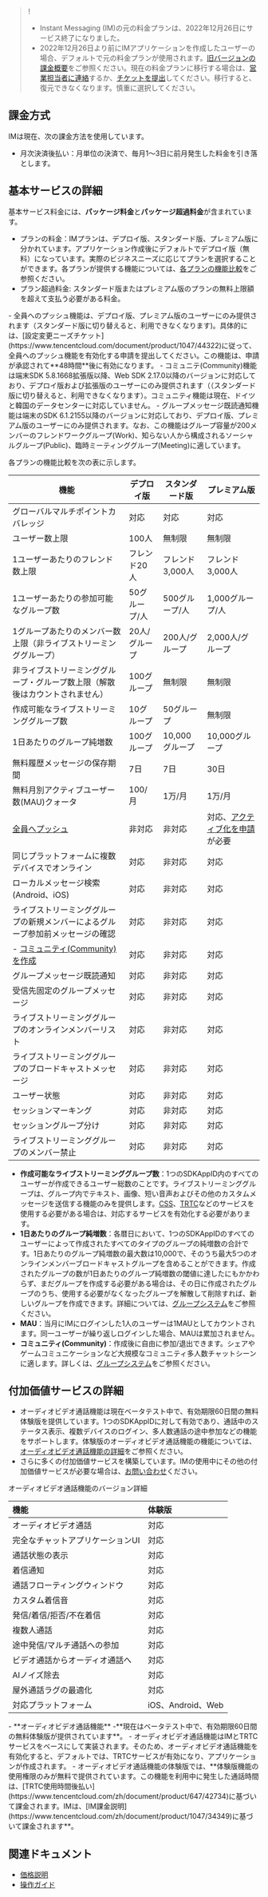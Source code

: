 > !
>- Instant Messaging (IM)の元の料金プランは、2022年12月26日にサービス終了になりました。
>- 2022年12月26日より前にIMアプリケーションを作成したユーザーの場合、デフォルトで元の料金プランが使用されます。[旧バージョンの課金概要](https://www.tencentcloud.com/document/product/1047/52474)をご参照ください。現在の料金プランに移行する場合は、[営業担当者に連絡](https://www.tencentcloud.com/contact-us)するか、[チケットを提出](https://console.tencentcloud.com/workorder)してください。移行すると、復元できなくなります。慎重に選択してください。

## 課金方式
IMは現在、次の課金方法を使用しています。
- 月次決済後払い：月単位の決済で、毎月1～3日に前月発生した料金を引き落とします。


## 基本サービスの詳細
基本サービス料金には、**パッケージ料金**と**パッケージ超過料金**が含まれています。
- プランの料金：IMプランは、デプロイ版、スタンダード版、プレミアム版に分かれています。アプリケーション作成後にデフォルトでデプロイ版（無料）になっています。実際のビジネスニーズに応じてプランを選択することができます。各プランが提供する機能については、[各プランの機能比較](#tc)をご参照ください。
- プラン超過料金: スタンダード版またはプレミアム版のプランの無料上限額を超えて支払う必要がある料金。


<dx-alert infotype="explain" title="说明：">
- 全員へのプッシュ機能は、デプロイ版、プレミアム版のユーザーにのみ提供されます（スタンダード版に切り替えると、利用できなくなります)。具体的には、[設定変更ニーズチケット](https://www.tencentcloud.com/document/product/1047/44322)に従って、全員へのプッシュ機能を有効化する申請を提出してください。この機能は、申請が承認されて**48時間**後に有効になります。
- コミュニテ(Community)機能は端末SDK 5.8.1668拡張版以降、Web SDK 2.17.0以降のバージョンに対応しており、デプロイ版および拡張版のユーザーにのみ提供されます（（スタンダード版に切り替えると、利用できなくなります）。コミュニティ機能は現在、ドイツと韓国のデータセンターに対応していません。
- グループメッセージ既読通知機能は端末のSDK 6.1.2155以降のバージョンに対応しており、デプロイ版、プレミアム版のユーザーにのみ提供されます。なお、この機能はグループ容量が200メンバーのフレンドワークグループ(Work)、知らない人から構成されるソーシャルグループ(Public)、臨時ミーティンググループ(Meeting)に適しています。
</dx-alert>

[](id:tc)
各プランの機能比較を次の表に示します。

| 機能       | デプロイ版      | スタンダード版    | プレミアム版           |
| ----------------- |---------- |----------------- | ------------------- |
| グローバルマルチポイントカバレッジ     | 対応        | 対応           | 対応                    |
| ユーザー数上限      | 100人       | 無制限                | 無制限                                 |
| 1ユーザーあたりのフレンド数上限  | フレンド20人   | フレンド3,000人          | フレンド3,000人            |
| 1ユーザーあたりの参加可能なグループ数  | 50グループ/人   | 500グループ/人                | 1,000グループ/人            |
| 1グループあたりのメンバー数上限（非ライブストリーミンググループ） | 20人/グループ  | 200人/グループ  |  2,000人/グループ      |
| 非ライブストリーミンググループ・グループ数上限（解散後はカウントされません）      | 100グループ       | 無制限                | 無制限                                 |
| 作成可能なライブストリーミンググループ数    | 10グループ        | 50グループ          | 無制限             |
| 1日あたりのグループ純増数 | 100グループ  | 10,000グループ | 10,000グループ    |
| 無料履歴メッセージの保存期間    | 7日         | 7日             | 30日          |
| 無料月別アクティブユーザー数(MAU)クォータ  | 100/月         | 1万/月       | 1万/月           |
| [全員へプッシュ](https://intl.cloud.tencent.com/document/product/1047/37165) | 非対応 | 非対応 |対応、[アクティブ化を申請](https://intl.cloud.tencent.com/document/product/1047/44322)が必要 |
| 同じプラットフォームに複数デバイスでオンライン | 対応 | 非対応 |対応 |
| ローカルメッセージ検索(Android、iOS) | 対応 | 非対応 |対応 |
| ライブストリーミンググループの新規メンバーによるグループ参加前メッセージの確認  | 対応 | 非対応 |対応 |
- [コミュニティ(Community)を作成](https://intl.cloud.tencent.com/document/product/1047/33529)   | 対応 | 非対応 | 対応 |
| グループメッセージ既読通知  | 対応 | 非対応 |対応 |
|受信先固定のグループメッセージ|対応|非対応|対応|
| ライブストリーミンググループのオンラインメンバーリスト | 対応 | 非対応 |対応 |
| ライブストリーミンググループのブロードキャストメッセージ   | 対応 | 非対応 |対応 |
| ユーザー状態      | 対応 | 非対応 |対応 |
| セッションマーキング | 対応 | 非対応 |対応 |
| セッショングループ分け | 対応 | 非対応 |対応 |
| ライブストリーミンググループのメンバー禁止|対応|非対応|対応|



- **作成可能なライブストリーミンググループ数**：1つのSDKAppID内のすべてのユーザーが作成できるユーザー総数のことです。ライブストリーミンググループは、グループ内でテキスト、画像、短い音声およびその他のカスタムメッセージを送信する機能のみを提供します。[CSS](https://intl.cloud.tencent.com/document/product/267)、[TRTC](https://intl.cloud.tencent.com/document/product/647)などのサービスを使用する必要がある場合は、対応するサービスを有効化する必要があります。
- **1日あたりのグループ純増数**：各暦日において、1つのSDKAppIDのすべてのユーザーによって作成されたすべてのタイプのグループの純増数の合計です。1日あたりのグループ純増数の最大数は10,000で、そのうち最大5つのオンラインメンバーブロードキャストグループを含めることができます。作成されたグループの数が1日あたりのグループ純増数の閾値に達したにもかかわらず、まだグループを作成する必要がある場合は、その日に作成されたグループのうち、使用する必要がなくなったグループを解散して削除すれば、新しいグループを作成できます。詳細については、[グループシステム](https://intl.cloud.tencent.com/document/product/1047/33529)をご参照ください。
- **MAU**：当月にIMにログインした1人のユーザーは1MAUとしてカウントされます。同一ユーザーが繰り返しログインした場合、MAUは累加されません。
- **コミュニティ(Community)**：作成後に自由に参加/退出できます。シェアやゲームコミュニケーションなど大規模なコミュニティ多人数チャットシーンに適します。詳しくは、[グループシステム](https://intl.cloud.tencent.com/document/product/1047/33529)をご参照ください。


## 付加価値サービスの詳細
- オーディオビデオ通話機能は現在ベータテスト中で、有効期限60日間の無料体験版を提供しています。1つのSDKAppIDに対して有効であり、通話中のステータス表示、複数デバイスのログイン、多人数通話の途中参加などの機能をサポートします。体験版のオーディオビデオ通話機能の機能については、[オーディオビデオ通話機能の詳細](#trtc)をご参照ください。
- さらに多くの付加価値サービスを構築しています。IMの使用中にその他の付加価値サービスが必要な場合は、[お問い合わせ](https://www.tencentcloud.com/document/product/1047/41676)ください。


[](id:trtc)オーディオビデオ通話機能のバージョン詳細

| 機能                  | 体験版            |
| :---------------------- | :---------------- |
| オーディオビデオ通話          | 対応              |
| 完全なチャットアプリケーションUI         | 対応              |
| 通話状態の表示            | 対応              |
| 着信通知            | 対応              |
| 通話フローティングウィンドウ              | 対応              |
| カスタム着信音          | 対応              |
| 発信/着信/拒否/不在着信            | 対応              |
| 複数人通話                | 対応              |
| 途中発信/マルチ通話への参加   | 対応              |
| ビデオ通話からオーディオ通話へ    | 対応              |
| AIノイズ除去                 | 対応              |
| 屋外通話ラグの最適化        | 対応              |
| 対応プラットフォーム                | iOS、Android、Web |

<dx-alert infotype="explain" title="说明：">
- **オーディオビデオ通話機能**
  -**現在はベータテスト中で、有効期限60日間の無料体験版が提供されています**。
  - オーディオビデオ通話機能はIMとTRTCサービスをベースにして実装されます。そのため、オーディオビデオ通話機能を有効化すると、デフォルトでは、TRTCサービスが有効になり、アプリケーションが作成されます。
  - オーディオビデオ通話機能の体験版では、**体験版機能の使用権限のみが無料で提供されています。この機能を利用中に発生した通話時間は、[TRTC使用時間後払い](https://www.tencentcloud.com/zh/document/product/647/42734)に基づいて課金されます。IMは、[IM課金説明](https://www.tencentcloud.com/zh/document/product/1047/34349)に基づいて課金されます**。
    </dx-alert>

## 関連ドキュメント
- [価格説明](https://intl.cloud.tencent.com/document/product/1047/34350)
- [操作ガイド](https://www.tencentcloud.com/document/product/1047/36021)		
